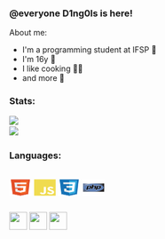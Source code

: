 ### @everyone D1ng0ls is here!

About me:

- I'm a programming student at IFSP 🏫
- I'm 16y 👶
- I like cooking 👨‍🍳
- and more 🤔


### Stats:
<div>
  <img height="180em" src="https://github-readme-stats.vercel.app/api?username=D1ng0ls&show_icons=true&theme=dark&include_all_commits=true&count_private=true"/><br>
  <img height="180em" src="https://github-readme-stats.vercel.app/api/top-langs/?username=D1ng0ls&layout=compact&langs_count=16&theme=dark"/>
</div>

### Languages:
<div style="display: inline_block"><br>
  <img align="center" height="30" width="40" src="https://raw.githubusercontent.com/devicons/devicon/master/icons/html5/html5-original.svg">
  <img align="center" height="30" width="40" src="https://raw.githubusercontent.com/devicons/devicon/master/icons/javascript/javascript-plain.svg">
  <img align="center" height="30" width="40" src="https://raw.githubusercontent.com/devicons/devicon/master/icons/css3/css3-original.svg">
  <img align="center" height="30" width="40" src="https://raw.githubusercontent.com/devicons/devicon/master/icons/php/php-original.svg">
</div>

##

<div>
  <a href="https://www.youtube.com/D1ng0ls" target="_blank"><img height="32" width="32" src="https://cdn-icons.flaticon.com/png/512/4494/premium/4494485.png?token=exp=1651455220~hmac=a2dbbb2ff96ef7eb92f54b2b592ca046" target="_blank"></a>
  <a href="https://instagram.com/D1ng0ls" target="_blank"><img height="32" width="32" src="https://cdn-icons.flaticon.com/png/512/4494/premium/4494488.png?token=exp=1651455048~hmac=bd4a54c51ea7d63898873c9337908af8" target="_blank"></a>
 	<a href="https://www.twitch.tv/D1ng0ls" target="_blank"><img height="32" width="32" src="https://cdn-icons.flaticon.com/png/512/4494/premium/4494567.png?token=exp=1651455244~hmac=35baf3e683b12599d0bf5342051250e3" target="_blank"></a>
</div>
